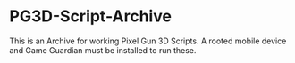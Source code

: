# PG3D-Script-Archive

This is an Archive for working Pixel Gun 3D Scripts. A rooted mobile device and Game Guardian must be installed to run these.
